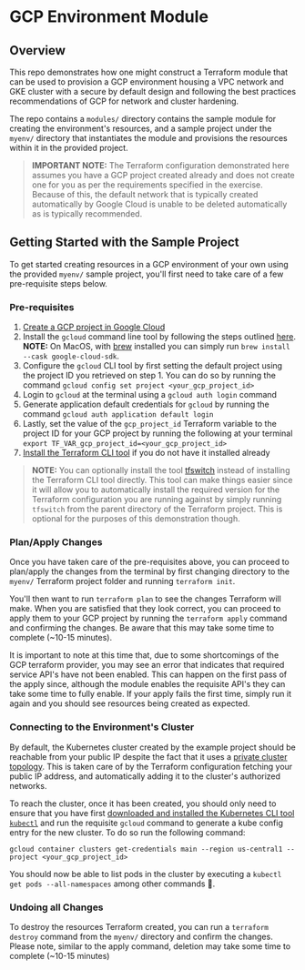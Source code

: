 # GCP Environment Module

## Overview

This repo demonstrates how one might construct a Terraform module that can be used to provision a GCP environment housing a VPC network and GKE cluster with a secure by default design and following the best practices recommendations of GCP for network and cluster hardening.

The repo contains a `modules/` directory contains the sample module for creating the environment's resources, and a sample project under the `myenv/` directory that instantiates the module and provisions the resources within it in the provided project.

> **IMPORTANT NOTE:** The Terraform configuration demonstrated here assumes you have a GCP project created already and does not create one for you as per the requirements specified in the exercise. Because of this, the default network that is typically created automatically by Google Cloud is unable to be deleted automatically as is typically recommended.

## Getting Started with the Sample Project

To get started creating resources in a GCP environment of your own using the provided `myenv/` sample project, you'll first need to take care of a few pre-requisite steps below.

### Pre-requisites

1. [Create a GCP project in Google Cloud](https://cloud.google.com/resource-manager/docs/creating-managing-projects#creating_a_project)
2. Install the `gcloud` command line tool by following the steps outlined [here](https://cloud.google.com/sdk/gcloud#download_and_install_the). **NOTE:** On MacOS, with [brew](https://brew.sh/) installed you can simply run `brew install --cask google-cloud-sdk`.
3. Configure the `gcloud` CLI tool by first setting the default project using the project ID you retrieved on step 1. You can do so by running the command `gcloud config set project <your_gcp_project_id>`
4. Login to `gcloud` at the terminal using a `gcloud auth login` command
5. Generate application default credentials for `gcloud` by running the command `gcloud auth application default login`
6. Lastly, set the value of the `gcp_project_id` Terraform variable to the project ID for your GCP project by running the following at your terminal `export TF_VAR_gcp_project_id=<your_gcp_project_id>`
7. [Install the Terraform CLI tool](https://developer.hashicorp.com/terraform/install) if you do not have it installed already

> **NOTE:** You can optionally install the tool [tfswitch](https://tfswitch.warrensbox.com/Install/) instead of installing the Terraform CLI tool directly. This tool can make things easier since it will allow you to automatically install the required version for the Terraform configuration you are running against by simply running `tfswitch` from the parent directory of the Terraform project. This is optional for the purposes of this demonstration though.

### Plan/Apply Changes

Once you have taken care of the pre-requisites above, you can proceed to plan/apply the changes from the terminal by first changing directory to the `myenv/` Terraform project folder and running `terraform init`.

You'll then want to run `terraform plan` to see the changes Terraform will make. When you are satisfied that they look correct, you can proceed to apply them to your GCP project by running the `terraform apply` command and confirming the changes. Be aware that this may take some time to complete (~10-15 minutes).

It is important to note at this time that, due to some shortcomings of the GCP terraform provider, you may see an error that indicates that required service API's have not been enabled. This can happen on the first pass of the apply since, although the module enables the requisite API's they can take some time to fully enable. If your apply fails the first time, simply run it again and you should see resources being created as expected.

### Connecting to the Environment's Cluster

By default, the Kubernetes cluster created by the example project should be reachable from your public IP despite the fact that it uses a [private cluster topology](https://cloud.google.com/kubernetes-engine/docs/concepts/private-cluster-concept). This is taken care of by the Terraform configuration fetching your public IP address, and automatically adding it to the cluster's authorized networks.

To reach the cluster, once it has been created, you should only need to ensure that you have first [downloaded and installed the Kubernetes CLI tool `kubectl`](https://kubernetes.io/docs/tasks/tools/#kubectl) and run the requisite `gcloud` command to generate a kube config entry for the new cluster. To do so run the following command:

```shell
gcloud container clusters get-credentials main --region us-central1 --project <your_gcp_project_id>
```

You should now be able to list pods in the cluster by executing a `kubectl get pods --all-namespaces` among other commands :tada:.

### Undoing all Changes

To destroy the resources Terraform created, you can run a `terraform destroy` command from the `myenv/` directory and confirm the changes. Please note, similar to the apply command, deletion may take some time to complete (~10-15 minutes)
